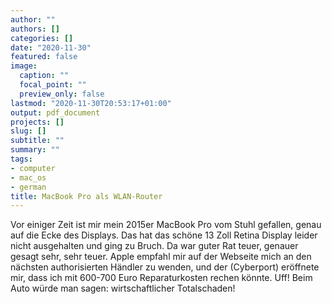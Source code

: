 ```yaml
---
author: ""
authors: []
categories: []
date: "2020-11-30"
featured: false
image:
  caption: ""
  focal_point: ""
  preview_only: false
lastmod: "2020-11-30T20:53:17+01:00"
output: pdf_document
projects: []
slug: []
subtitle: ""
summary: ""
tags:
- computer
- mac_os
- german
title: MacBook Pro als WLAN-Router
---
```

Vor einiger Zeit ist mir mein 2015er MacBook Pro vom Stuhl gefallen, genau auf die Ecke des Displays. Das hat das schöne 13 Zoll Retina Display leider nicht ausgehalten und ging zu Bruch. Da war guter Rat teuer, genauer gesagt sehr, sehr teuer. Apple empfahl mir auf der Webseite mich an den nächsten authorisierten Händler zu wenden, und der (Cyberport) eröffnete mir, dass ich mit 600-700 Euro Reparaturkosten rechen könnte. Uff! Beim Auto würde man sagen: wirtschaftlicher Totalschaden!

